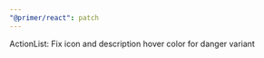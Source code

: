 ```yaml
---
"@primer/react": patch
---
```


ActionList: Fix icon and description hover color for danger variant

<!-- Changed components: ActionList -->
